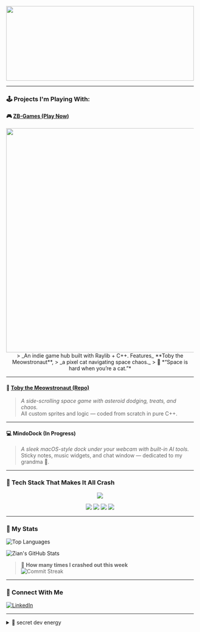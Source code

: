 <!-- README.md for zianBytes -->
<p align="center">
  <img src="https://zianbytes.github.io/banner/banner.gif" width="100%" height="200" style="border:none;"></img>
</p>

---

### 🕹️ Projects I'm Playing With:

#### 🎮 [ZB-Games (Play Now)](https://github.com/zianBytes/ZB-GAMES)
<p align="center">
  <img src="https://zianbytes.github.io/banner/subbanner.jpg" width="600"/>
> _An indie game hub built with Raylib + C++. Features_ **Toby the Meowstronaut**,  
> _a pixel cat navigating space chaos._  
> 💬 *“Space is hard when you’re a cat.”*

---

#### 🚀 [Toby the Meowstronaut (Repo)](https://github.com/zianBytes/TobyTheMeowstronaut)
> _A side-scrolling space game with asteroid dodging, treats, and chaos._  
> All custom sprites and logic — coded from scratch in pure C++.

---

#### 💻 MindoDock (In Progress)
> _A sleek macOS-style dock under your webcam with built-in AI tools._  
> Sticky notes, music widgets, and chat window — dedicated to my grandma 💚.

---

### 💾 Tech Stack That Makes It All Crash

<p align="center">
  <img src="https://skillicons.dev/icons?i=cpp,html,css,js,nodejs,swift&theme=dark" />
</p>

<p align="center">
  <img src="https://img.shields.io/badge/Raylib-5.0-brightgreen?style=for-the-badge&logo=raylib&logoColor=white" />
  <img src="https://img.shields.io/badge/Three.js-000000?style=for-the-badge&logo=three.js&logoColor=white" />
  <img src="https://img.shields.io/badge/SwiftUI-FA7343?style=for-the-badge&logo=swift&logoColor=white" />
  <img src="https://img.shields.io/badge/Emscripten-FF6600?style=for-the-badge&logo=javascript&logoColor=white" />
</p>

---

### 🧮 My Stats

![Top Languages](https://github-readme-stats.vercel.app/api/top-langs/?username=zianBytes&layout=compact&theme=tokyonight)

![Zian's GitHub Stats](https://github-readme-stats.vercel.app/api?username=zianBytes&show_icons=true&theme=radical)

> 🚨 **How many times I crashed out this week**  
> ![Commit Streak](https://github-readme-streak-stats.herokuapp.com/?user=zianBytes&theme=radical)

---

### 🔗 Connect With Me

[![LinkedIn](https://img.shields.io/badge/Mohammed%20Vhuyya-blue?style=flat&logo=linkedin&logoColor=white)](https://www.linkedin.com/in/mohammed-vhuyya/)

---

<details>
<summary>🧪 secret dev energy</summary>

```bash
$ whoami
> Indie Game Dev, CS Student, Pixel Wizard
$ crash --out
> Committed to chaos. Literally.
 

